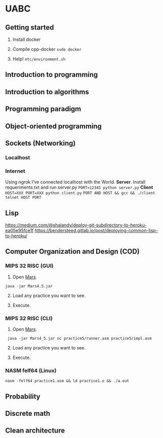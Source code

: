 # UABC

## Getting started
1. Install docker
2. Compile cpp-docker
``
    sudo docker 
``

3. Help!
``
etc/environment.sh
``

## Introduction to programming

## Introduction to algorithms

## Programming paradigm

## Object-oriented programming

## Sockets (Networking)
### Localhost

### Internet
Using ngrok I've connected localhost with the World.
**Server**. Install requeriments.txt and run server.py
``PORT=12345 python server.py``
**Client**
``HOST=XXX PORT=XXX python client.py``
``PORT AND HOST && gcc && ./client``
``telnet HOST PORT``

## Lisp
https://medium.com/@shalandy/deploy-git-subdirectory-to-heroku-ea05e95fce1f
https://bendersteed.gitlab.io/post/deploying-common-lisp-to-heroku/

## Computer Organization and Design (COD)
### MIPS 32 RISC (GUI)
1. Open [Mars](http://courses.missouristate.edu/kenvollmar/mars/index.htm).

`` java -jar Mars4.5.jar ``

2. Load any practice you want to see.

3. Execute.

### MIPS 32 RISC (CLI)
1. Open [Mars](http://courses.missouristate.edu/kenvollmar/mars/index.htm).

`` java -jar Mars4_5.jar nc practice5/runner.asm practice5/impl.asm``

2. Load any practice you want to see.

3. Execute.

### NASM felf64 (Linux)
``
   nasm -felf64 practice1.asm && ld practice1.o && ./a.out
``


## Probability

## Discrete math

## Clean architecture

[Mars]: http://courses.missouristate.edu/kenvollmar/mars/index.htm